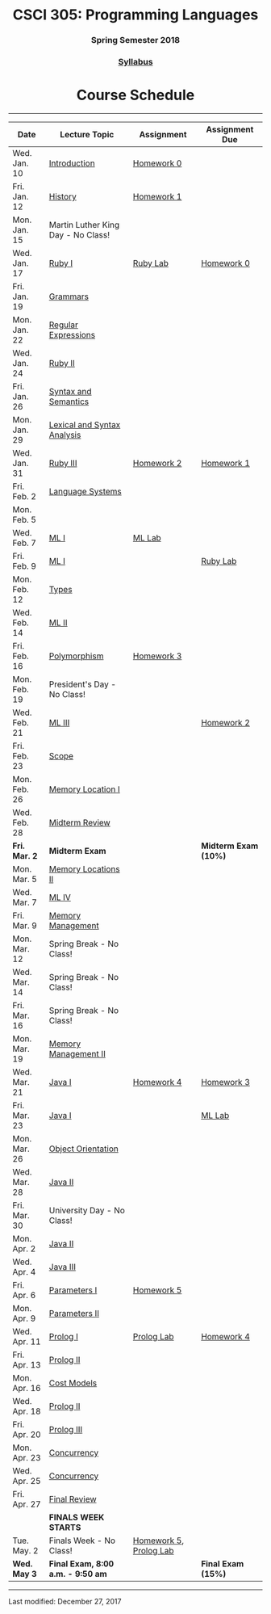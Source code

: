 <div align="center">
<h1>CSCI 305: Programming Languages</h1>
<h3>Spring Semester 2018</h3>

<h3><a href="syllabus.html">Syllabus</a></h3>

<h1>Course Schedule</h1>
</div>

---

Date | Lecture Topic | Assignment | Assignment Due
---- | ------------- | --------------- | ------------
Wed. Jan. 10 | [Introduction](lectures/intro.html) | [Homework 0](homeworks/hw0.html) | &nbsp;
Fri. Jan. 12 | [History](lectures/history.html) | [Homework 1](homeworks/hw1.html) | &nbsp;
Mon. Jan. 15 | Martin Luther King Day - No Class! | &nbsp; | &nbsp;
Wed. Jan. 17 | [Ruby I](lectures/ruby1.html) | [Ruby Lab](https://github.com/CSCI305/csci305-ruby-lab/) | [Homework 0](homeworks/hw0.html)
Fri. Jan. 19 | [Grammars](lectures/grammars.html) | &nbsp; | &nbsp;
Mon. Jan. 22 | [Regular Expressions](lectures/regex.html) | &nbsp; | &nbsp;
Wed. Jan. 24 | [Ruby II](lectures/ruby2.html) | &nbsp; | &nbsp;
Fri. Jan. 26 | [Syntax and Semantics](lectures/syntax.html) | &nbsp; | &nbsp;
Mon. Jan. 29 | [Lexical and Syntax Analysis](lectures/lexical.html) | &nbsp; | &nbsp;
Wed. Jan. 31 | [Ruby III](lectures/ruby3.html) | [Homework 2](homeworks/hw2.html) | [Homework 1](homeworks/hw1.html)
Fri. Feb. 2 | [Language Systems](lectures/langsys.html) | &nbsp; | &nbsp;
Mon. Feb. 5 | &nbsp; | &nbsp; | &nbsp;
Wed. Feb. 7 | [ML I](lectures/ml1.html) | [ML Lab](https://github.com/CSCI305/csci305-ml-lab/) | &nbsp;
Fri. Feb. 9 | [ML I](lectures/ml1.html) | &nbsp; | [Ruby Lab](https://github.com/CSCI305/csci305-ruby-lab/)
Mon. Feb. 12 | [Types](lectures/types.html) | &nbsp; | &nbsp;
Wed. Feb. 14 | [ML II](lectures/ml2.html) | &nbsp; | &nbsp;
Fri. Feb. 16 | [Polymorphism](lectures/polymorphism.html) | [Homework 3](homeworks/hw3.html) | &nbsp;
Mon. Feb. 19 | President's Day - No Class! | &nbsp; | &nbsp;
Wed. Feb. 21 | [ML III](lectures/ml3.html) | &nbsp; | [Homework 2](homeworks/hw2.html)
Fri. Feb. 23 | [Scope](lectures/scope.html) | &nbsp; | &nbsp;
Mon. Feb. 26 | [Memory Location I](lectures/memoryloc.html) | &nbsp; | &nbsp;
Wed. Feb. 28 | [Midterm Review](lectures/midtermrev.html) | &nbsp; | &nbsp;
**Fri. Mar. 2** | **Midterm Exam** | &nbsp; | **Midterm Exam (10%)**
Mon. Mar. 5 | [Memory Locations II](lectures/memoryloc2.html) | &nbsp; | &nbsp;
Wed. Mar. 7 | [ML IV](lectures/ml4.html) | &nbsp; | &nbsp;
Fri. Mar. 9 | [Memory Management](lectures/memmgmt.html) | &nbsp; | &nbsp;
Mon. Mar. 12 | Spring Break - No Class! | &nbsp; | &nbsp;
Wed. Mar. 14 | Spring Break - No Class! | &nbsp; | &nbsp;
Fri. Mar. 16 | Spring Break - No Class! | &nbsp; |
Mon. Mar. 19 | [Memory Management II](lectures/memmgmt2.html) | &nbsp; | &nbsp;
Wed. Mar. 21 | [Java I](lectures/java1.html) | [Homework 4](homeworks/hw4.html) | [Homework 3](homeworks/hw3.html)
Fri. Mar. 23 | [Java I](lectures/java1.html) | &nbsp; | [ML Lab](https://github.com/CSCI305/csci305-ml-lab/)
Mon. Mar. 26 | [Object Orientation](lectures/object.html) | &nbsp; | &nbsp;
Wed. Mar. 28 | [Java II](lectures/java2.html) | &nbsp; | &nbsp;
Fri. Mar. 30 | University Day - No Class! | &nbsp; | &nbsp;
Mon. Apr. 2 | [Java II](lectures/java2.html) | &nbsp; | &nbsp;
Wed. Apr. 4 | [Java III](lectures/java3.html) | &nbsp; | &nbsp;
Fri. Apr. 6 | [Parameters I](lectures/params1.html) | [Homework 5](homeworks/hw5.html) | &nbsp;
Mon. Apr. 9 | [Parameters II](lectures/params2.html) | &nbsp; | &nbsp;
Wed. Apr. 11 | [Prolog I](lectures/prolog1.html) | [Prolog Lab](https://github.com/CSCI305/csci305-prolog-lab/) | [Homework 4](homeworks/hw4.html)
Fri. Apr. 13 | [Prolog II](lectures/prolog2.html) | &nbsp; |
Mon. Apr. 16 | [Cost Models](lectures/cost.html) | &nbsp; | &nbsp;
Wed. Apr. 18 | [Prolog II](lectures/prolog2.html) | &nbsp; | &nbsp;
Fri. Apr. 20 | [Prolog III](lectures/prolog3.html) | &nbsp; | &nbsp;
Mon. Apr. 23 | [Concurrency](lectures/concurrency.html) | &nbsp; | &nbsp;
Wed. Apr. 25 | [Concurrency](lectures/concurrency.html) | &nbsp; | &nbsp;
Fri. Apr. 27 | [Final Review](lectures/finalrev.html) | &nbsp; | &nbsp;
&nbsp; | **FINALS WEEK STARTS** | &nbsp; | &nbsp;
Tue. May. 2 | Finals Week - No Class! | [Homework 5](homeworks/hw5.html), [Prolog Lab](https://github.com/CSCI305/csci305-prolog-lab/) | &nbsp;
**Wed. May 3** | **Final Exam, 8:00 a.m. - 9:50 am** | &nbsp; | **Final Exam (15%)**

---

Last modified: December 27, 2017
